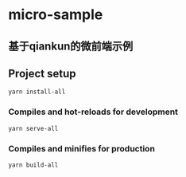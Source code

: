 # micro-sample

## 基于qiankun的微前端示例

## Project setup
```
yarn install-all
```

### Compiles and hot-reloads for development
```
yarn serve-all
```

### Compiles and minifies for production
```
yarn build-all
```

